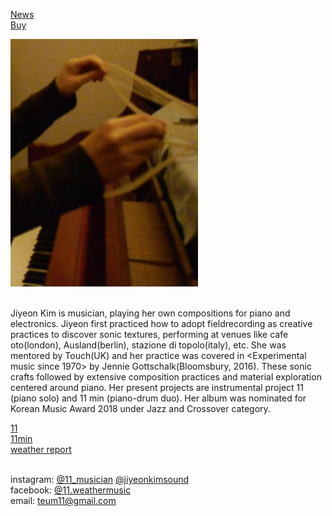 <!--[About](post/aboutcv.md)<br>-->
[News](post/news.md)<br>
[Buy](post/buy.md)<br>
<!--[Materials](post/materials.md)<br><br>-->
<!--[Project Links](post/pl.md)<br><br>-->


<img src="img/icon.png"><br><br>

Jiyeon Kim is musician, playing her own compositions for piano and electronics. Jiyeon first practiced how to adopt fieldrecording as creative practices to discover sonic textures, performing at venues like cafe oto(london), Ausland(berlin), stazione di topolo(italy), etc. She was mentored by Touch(UK) and her practice was covered in <Experimental music since 1970> by Jennie Gottschalk(Bloomsbury, 2016). These sonic crafts followed by extensive composition practices and material exploration centered around piano. Her present projects are instrumental project 11 (piano solo) and 11 min (piano-drum duo). Her album was nominated for Korean Music Award 2018 under Jazz and Crossover category.

<!---[Jiyeon Kim---*music project, performance*](post/jiyeonkim.md)<br>
[11---*performance, records*](post/11.md)<br>
[11min---*performances, records*](post/11min.md)<br>
[weather report---*radio, publication, installation, camp*](post/weatherreport.md)<br>
[Transparent Music---*performances, records, publication, screening*](post/tm.md)<br>--->

[11](https://www.youtube.com/channel/UC8g_qroBglkYoYbaGvckFdQ?view_as=subscriber)<br>
[11min](https://tumblbug.com/11min_vinyl)<br>
[weather report](https://vimeo.com/user98689565)<br><br>

instagram: [@11_musician](https://instagram.com/11_musician) [@jiyeonkimsound](https://instagram.com/jiyeonkimsound)<br>
facebook: [@11.weathermusic](https://www.facebook.com/11.weathermusic/)<br>
email: teum11@gmail.com<br>





